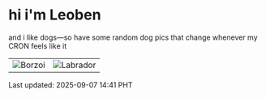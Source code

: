 # hi i'm Leoben

and i like dogs—so have some random dog pics that change whenever my CRON feels like it

|  |  |
|--------|----------|
| ![Borzoi](https://random-dog-vercel.vercel.app/api/random-borzoi?v=1757227300) | ![Labrador](https://random-dog-vercel.vercel.app/api/random-labrador?v=1757227300) |

Last updated: 2025-09-07 14:41 PHT
